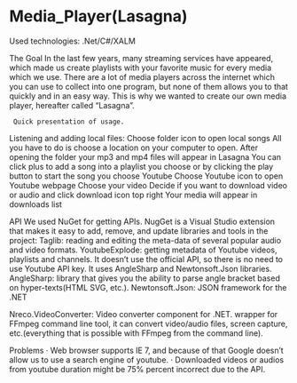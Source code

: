 # Media_Player(Lasagna)
Used technologies: .Net/C#/XALM
 
The Goal
In the last few years, many streaming services have appeared, which made us create playlists with your favorite music for every media which we use. There are a lot of media players across the internet which you can use to collect into one program, but none of them allows you to that quickly and in an easy way.  This is why we wanted to create our own media player, hereafter called “Lasagna”.
 
     Quick presentation of usage.
 

Listening and adding local files:
Choose folder icon to open local songs
All you have to do is choose a location on your computer to open.
After opening the folder your mp3 and mp4 files will appear in Lasagna
You can click plus to add a song into a playlist you choose or by clicking the play button to start the song you choose
 Youtube
Choose Youtube icon to open Youtube webpage
Choose your video
Decide if you want to download video or audio and click download icon top right
Your media will appear in downloads list
	

API
We used NuGet for getting APIs. NugGet is a Visual Studio extension that makes it easy to add, remove, and update libraries and tools in the project:
Taglib: reading and editing the meta-data of several popular audio and video formats.
YoutubeExplode: getting metadata of Youtube videos, playlists and channels. It doesn’t use the official API, so there is no need to use Youtube API key. It uses AngleSharp and Newtonsoft.Json libraries.
AngleSharp: library that gives you the ability to parse angle bracket based on hyper-texts(HTML SVG, etc.).
Newtonsoft.Json: JSON framework for the .NET

 Nreco.VideoConverter:  Video converter component for .NET. wrapper for FFmpeg command line tool, it can convert video/audio files, screen capture, etc.(everything that is possible with FFmpeg from the command line).

Problems
·         Web browser supports IE 7,  and because of that Google doesn’t allow us to use a search engine of youtube.
·         Downloaded videos or audios from youtube duration might be 75% percent incorrect due to the API.











